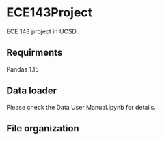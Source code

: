# ECE143Project
ECE 143 project in UCSD. 

## Requirments

Pandas 1.15


## Data loader
Please check the Data User Manual.ipynb for details.


## File organization
